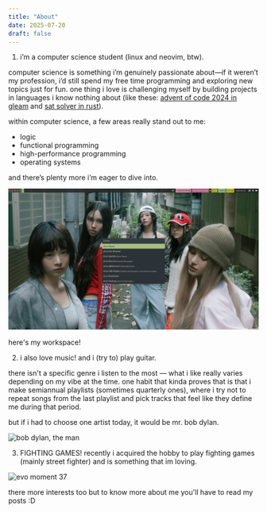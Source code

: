 ```yaml
---
title: "About"
date: 2025-07-20
draft: false
---
```


1. i’m a computer science student (linux and neovim, btw).

computer science is something i’m genuinely passionate about—if it weren’t my profession, i’d still spend my free time programming and exploring new topics just for fun.
one thing i love is challenging myself by building projects in languages i know nothing about (like these: [advent of code 2024 in gleam](https://github.com/dabzr/AoC-2024.git) and [sat solver in rust](https://github.com/dabzr/saturno.git)).

within computer science, a few areas really stand out to me:  
- logic  
- functional programming  
- high-performance programming  
- operating systems  

and there’s plenty more i’m eager to dive into. 

![my fedora-sway workspace](https://github.com/dabzr/dabzr.github.io/blob/main/images/workspace.jpg?raw=true)

here's my workspace!

2. i also love music! and i (try to) play guitar.

there isn't a specific genre i listen to the most — what i like really varies depending on my vibe at the time.
one habit that kinda proves that is that i make semiannual playlists (sometimes quarterly ones), where i try not to repeat songs from the last playlist and pick tracks that feel like they define me during that period.

but if i had to choose one artist today, it would be mr. bob dylan.

![bob dylan, the man](https://monkeybuzz.com.br/wp-content/uploads/2013/12/artigo(13).jpg) 

3. FIGHTING GAMES! recently i acquired the hobby to play fighting games (mainly street fighter) and is something that im loving.

![evo moment 37](https://img.pastemagazine.com/wp-content/uploads/2024/05/09113233/street-fighter-3-third-strike-main-3.jpg)


there more interests too but to know more about me you'll have to read my posts :D 
